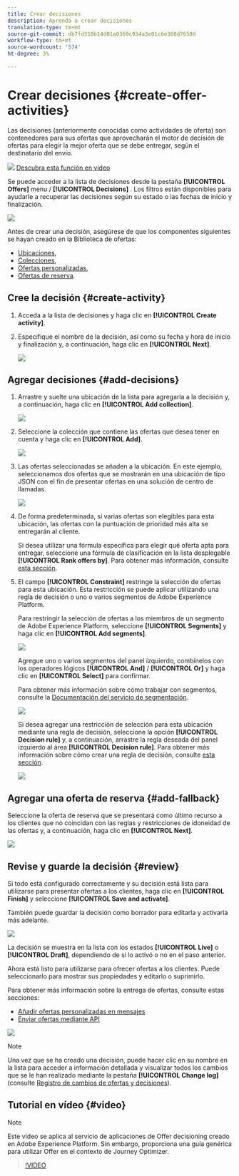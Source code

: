 ```yaml
---
title: Crear decisiones
description: Aprenda a crear decisiones
translation-type: tm+mt
source-git-commit: db7fd318b14d01a0369c934a3e01c6e368d7658d
workflow-type: tm+mt
source-wordcount: '574'
ht-degree: 3%

---
```


# Crear decisiones {#create-offer-activities}

Las decisiones (anteriormente conocidas como actividades de oferta) son contenedores para sus ofertas que aprovecharán el motor de decisión de ofertas para elegir la mejor oferta que se debe entregar, según el destinatario del envío.

![](../../assets/do-not-localize/how-to-video.png) [Descubra esta función en vídeo](#video)

Se puede acceder a la lista de decisiones desde la pestaña **[!UICONTROL Offers]** menu / **[!UICONTROL Decisions]** . Los filtros están disponibles para ayudarle a recuperar las decisiones según su estado o las fechas de inicio y finalización.

![](../../assets/activities-list.png)

Antes de crear una decisión, asegúrese de que los componentes siguientes se hayan creado en la Biblioteca de ofertas:

* [Ubicaciones](../offer-library/creating-placements.md),
* [Colecciones](../offer-library/creating-collections.md),
* [Ofertas personalizadas](../offer-library/creating-personalized-offers.md),
* [Ofertas de reserva](../offer-library/creating-fallback-offers.md).

## Cree la decisión {#create-activity}

1. Acceda a la lista de decisiones y haga clic en **[!UICONTROL Create activity]**.

1. Especifique el nombre de la decisión, así como su fecha y hora de inicio y finalización y, a continuación, haga clic en **[!UICONTROL Next]**.

   ![](../../assets/activities-name.png)

## Agregar decisiones {#add-decisions}

1. Arrastre y suelte una ubicación de la lista para agregarla a la decisión y, a continuación, haga clic en **[!UICONTROL Add collection]**.

   ![](../../assets/activities-placement.png)

1. Seleccione la colección que contiene las ofertas que desea tener en cuenta y haga clic en **[!UICONTROL Add]**.

   ![](../../assets/activities-collection.png)

1. Las ofertas seleccionadas se añaden a la ubicación. En este ejemplo, seleccionamos dos ofertas que se mostrarán en una ubicación de tipo JSON con el fin de presentar ofertas en una solución de centro de llamadas.

   ![](../../assets/offers-added.png)

1. De forma predeterminada, si varias ofertas son elegibles para esta ubicación, las ofertas con la puntuación de prioridad más alta se entregarán al cliente.

   Si desea utilizar una fórmula específica para elegir qué oferta apta para entregar, seleccione una fórmula de clasificación en la lista desplegable **[!UICONTROL Rank offers by]**. Para obtener más información, consulte [esta sección](../offer-activities/configure-offer-selection.md).

1. El campo **[!UICONTROL Constraint]** restringe la selección de ofertas para esta ubicación. Esta restricción se puede aplicar utilizando una regla de decisión o uno o varios segmentos de Adobe Experience Platform.

   Para restringir la selección de ofertas a los miembros de un segmento de Adobe Experience Platform, seleccione **[!UICONTROL Segments]** y haga clic en **[!UICONTROL Add segments]**.

   ![](../../assets/activity_constraint_segment.png)

   Agregue uno o varios segmentos del panel izquierdo, combínelos con los operadores lógicos **[!UICONTROL And]** / **[!UICONTROL Or]** y haga clic en **[!UICONTROL Select]** para confirmar.

   Para obtener más información sobre cómo trabajar con segmentos, consulte la [Documentación del servicio de segmentación](https://experienceleague.adobe.com/docs/experience-platform/segmentation/home.html).

   ![](../../assets/activity_constraint_segment2.png)

   Si desea agregar una restricción de selección para esta ubicación mediante una regla de decisión, seleccione la opción **[!UICONTROL Decision rule]** y, a continuación, arrastre la regla deseada del panel izquierdo al área **[!UICONTROL Decision rule]**. Para obtener más información sobre cómo crear una regla de decisión, consulte [esta sección](../offer-library/creating-decision-rules.md).

   ![](../../assets/activity_constraint_rule.png)

## Agregar una oferta de reserva {#add-fallback}

Seleccione la oferta de reserva que se presentará como último recurso a los clientes que no coincidan con las reglas y restricciones de idoneidad de las ofertas y, a continuación, haga clic en **[!UICONTROL Next]**.

![](../../assets/add-fallback-offer.png)

## Revise y guarde la decisión {#review}

Si todo está configurado correctamente y su decisión está lista para utilizarse para presentar ofertas a los clientes, haga clic en **[!UICONTROL Finish]** y seleccione **[!UICONTROL Save and activate]**.

También puede guardar la decisión como borrador para editarla y activarla más adelante.

![](../../assets/save-activities.png)

La decisión se muestra en la lista con los estados **[!UICONTROL Live]** o **[!UICONTROL Draft]**, dependiendo de si lo activó o no en el paso anterior.

Ahora está listo para utilizarse para ofrecer ofertas a los clientes. Puede seleccionarlo para mostrar sus propiedades y editarlo o suprimirlo.

Para obtener más información sobre la entrega de ofertas, consulte estas secciones:

* [Añadir ofertas personalizadas en mensajes](../../deliver-personalized-offers.md)
* [Enviar ofertas mediante API](../api-reference/decisions-api/deliver-offers.md)

![](../../assets/activities-created.png)

>[!NOTE]
>
>Una vez que se ha creado una decisión, puede hacer clic en su nombre en la lista para acceder a información detallada y visualizar todos los cambios que se le han realizado mediante la pestaña **[!UICONTROL Change log]** (consulte [Registro de cambios de ofertas y decisiones](../get-started/user-interface.md#changes-log)).

## Tutorial en vídeo {#video}

>[!NOTE]
>
>Este vídeo se aplica al servicio de aplicaciones de Offer decisioning creado en Adobe Experience Platform. Sin embargo, proporciona una guía genérica para utilizar Offer en el contexto de Journey Optimizer.

>[!VIDEO](https://video.tv.adobe.com/v/329606?quality=12)
